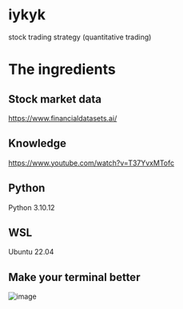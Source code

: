 # iykyk
stock trading strategy (quantitative trading)

# The ingredients

## Stock market data
https://www.financialdatasets.ai/

## Knowledge
https://www.youtube.com/watch?v=T37YvxMTofc

## Python
Python 3.10.12

## WSL
Ubuntu 22.04

## Make your terminal better
![image](https://github.com/user-attachments/assets/2af837ef-3a12-4a6f-b32c-e4d8873c6d9f)
